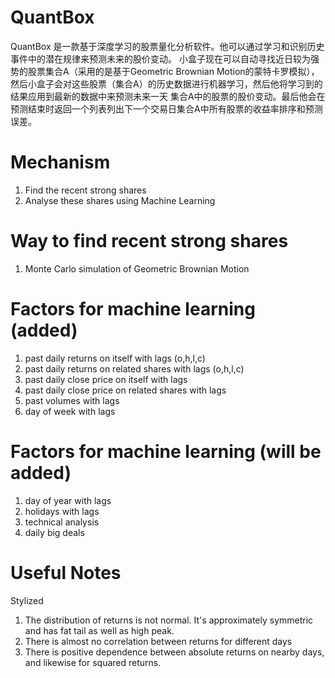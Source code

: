 # QuantBox
QuantBox 是一款基于深度学习的股票量化分析软件。他可以通过学习和识别历史事件中的潜在规律来预测未来的股价变动。
小盒子现在可以自动寻找近日较为强势的股票集合A（采用的是基于Geometric Brownian Motion的蒙特卡罗模拟），
然后小盒子会对这些股票（集合A）的历史数据进行机器学习，然后他将学习到的结果应用到最新的数据中来预测未来一天
集合A中的股票的股价变动。最后他会在预测结束时返回一个列表列出下一个交易日集合A中所有股票的收益率排序和预测误差。

# Mechanism
1. Find the recent strong shares
2. Analyse these shares using Machine Learning

# Way to find recent strong shares
1. Monte Carlo simulation of Geometric Brownian Motion

# Factors for machine learning (added)
1. past daily returns on itself with lags (o,h,l,c)
2. past daily returns on related shares with lags (o,h,l,c)
3. past daily close price on itself with lags
4. past daily close price on related shares with lags
5. past volumes with lags
6. day of week with lags

# Factors for machine learning (will be added)
1. day of year with lags
2. holidays with lags
3. technical analysis
4. daily big deals

# Useful Notes
Stylized
1. The distribution of returns is not normal. It's approximately symmetric and has fat tail as well as high peak.
2. There is almost no correlation between returns for different days
3. There is positive dependence between absolute returns on nearby days, and likewise for squared returns.

